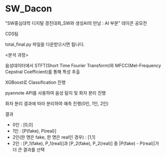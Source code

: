 # SW_Dacon

"SW중심대학 디지털 경진대회_SW와 생성AI의 만남 : AI 부문" 데이콘 공모전

CDS팀

total_final.py 파일을 다운받으시면 됩니다.

<분석 과정>

음성데이터에서 STFT(Short Time Fourier Transform)와 MFCC(Mel-Frequency Cepstral Coefficient)를 통해 특성 추출

XGBoost로 Classification 진행

pyannote API를 사용하여 음성 탐지 및 화자 분리 진행

화자 분리 결과에 따라 분리하여 예측 진행(0인, 1인, 2인)

결과
- 0인 : [0,0]
- 1인 : [P(fake), P(real)]
- 2인(한 명은 fake, 한 명은 real인 경우) : [1,1]
- 2인 : [P_1(fake), P_1(real)]과 [P_2(fake), P_2(real)] 중 |P(fake) - P(real)|가 더 큰 결과를 선택

